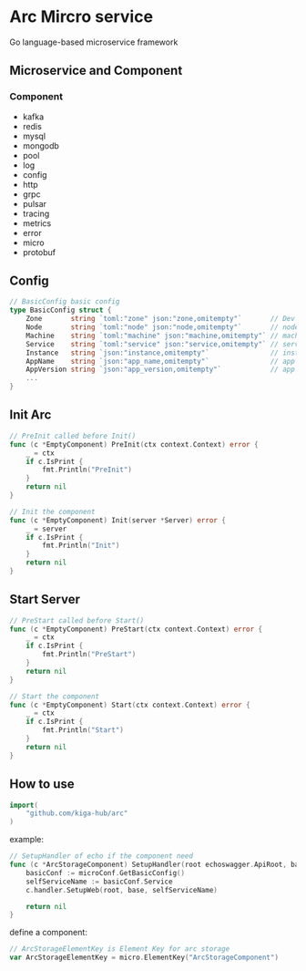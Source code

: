 # Arc Mircro service

Go language-based microservice framework

## Microservice and Component

### Component 

- kafka
- redis
- mysql
- mongodb
- pool
- log
- config
- http
- grpc
- pulsar
- tracing
- metrics
- error
- micro
- protobuf

## Config


```go
// BasicConfig basic config
type BasicConfig struct {
	Zone       string `toml:"zone" json:"zone,omitempty"`       // Dev env code
	Node       string `toml:"node" json:"node,omitempty"`       // node code
	Machine    string `toml:"machine" json:"machine,omitempty"` // machine code
	Service    string `toml:"service" json:"service,omitempty"` // service
	Instance   string `json:"instance,omitempty"`               // instance
	AppName    string `json:"app_name,omitempty"`               // app name
	AppVersion string `json:"app_version,omitempty"`            // app version
    ...
}
```

## Init Arc

```go
// PreInit called before Init()
func (c *EmptyComponent) PreInit(ctx context.Context) error {
	_ = ctx
	if c.IsPrint {
		fmt.Println("PreInit")
	}
	return nil
}

// Init the component
func (c *EmptyComponent) Init(server *Server) error {
	_ = server
	if c.IsPrint {
		fmt.Println("Init")
	}
	return nil
}
```

## Start Server

```go
// PreStart called before Start()
func (c *EmptyComponent) PreStart(ctx context.Context) error {
	_ = ctx
	if c.IsPrint {
		fmt.Println("PreStart")
	}
	return nil
}

// Start the component
func (c *EmptyComponent) Start(ctx context.Context) error {
	_ = ctx
	if c.IsPrint {
		fmt.Println("Start")
	}
	return nil
}
```

## How to use

```go
import(
    "github.com/kiga-hub/arc"
)
```

example:

```go
// SetupHandler of echo if the component need
func (c *ArcStorageComponent) SetupHandler(root echoswagger.ApiRoot, base string) error {
	basicConf := microConf.GetBasicConfig()
	selfServiceName := basicConf.Service
	c.handler.SetupWeb(root, base, selfServiceName)

	return nil
}
```

define a component:

```go
// ArcStorageElementKey is Element Key for arc storage
var ArcStorageElementKey = micro.ElementKey("ArcStorageComponent")
```
